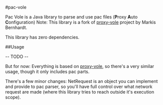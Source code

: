 #pac-vole

Pac Vole is a Java library to parse and use pac files (**P**roxy **A**uto **C**onfiguration)
Note: This library is a fork of [proxy-vole](https://github.com/MarkusBernhardt/proxy-vole) project by Markis Bernhardt.

This library has zero dependencies.

##Usage

-- TODO --

But for now: Everything is based on [proxy-vole](https://github.com/MarkusBernhardt/proxy-vole), 
so there's a very similar usage, though it only includes pac parts.

There's a few minor changes: NetRequest is an object you can implement and provide
to pac parser, so you'll have full control over what network request are made
(where this library tries to reach outside it's execution scope).
